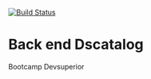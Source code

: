 [![Build Status](https://travis-ci.com/vinicius-coder/dscatalog-bootcamp.svg?token=c1LT5oVdt18h35SYswds&branch=main)](https://travis-ci.com/vinicius-coder/dscatalog-bootcamp)

# Back end Dscatalog

Bootcamp Devsuperior